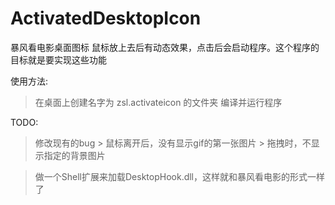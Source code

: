 ActivatedDesktopIcon
====================

暴风看电影桌面图标 鼠标放上去后有动态效果，点击后会启动程序。这个程序的目标就是要实现这些功能

使用方法:
> 在桌面上创建名字为 zsl.activateicon 的文件夹
> 编译并运行程序

TODO:
> 修改现有的bug
    > 鼠标离开后，没有显示gif的第一张图片
    > 拖拽时，不显示指定的背景图片

> 做一个Shell扩展来加载DesktopHook.dll，这样就和暴风看电影的形式一样了
